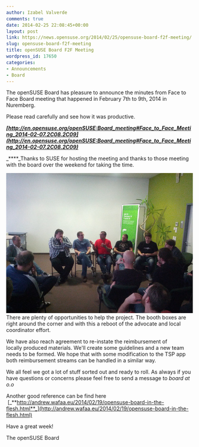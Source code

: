 ```yaml
---
author: Izabel Valverde
comments: true
date: 2014-02-25 22:08:45+00:00
layout: post
link: https://news.opensuse.org/2014/02/25/opensuse-board-f2f-meeting/
slug: opensuse-board-f2f-meeting
title: openSUSE Board F2F Meeting
wordpress_id: 17650
categories:
- Announcements
- Board
---
```


The openSUSE Board has pleasure to announce the minutes from Face to Face Board meeting that happened in February 7th to 9th, 2014 in Nuremberg.

Please read carefully and see how it was productive.

_**[http://en.opensuse.org/openSUSE:Board_meeting#Face_to_Face_Meeting_2014-02-07.2C08.2C09](http://en.opensuse.org/openSUSE:Board_meeting#Face_to_Face_Meeting_2014-02-07.2C08.2C09)**_

_****_Thanks to SUSE for hosting the meeting and thanks to those meeting with the board over the weekend for taking the time.

[![Meet_The_Board](/wp-content/uploads/2014/02/Meet_The_Board.jpg)](/wp-content/uploads/2014/02/Meet_The_Board.jpg)
There are plenty of opportunities to help the project. The booth boxes are right around the corner and with this a reboot of the advocate and local coordinator effort.

We have also reach agreement to re-instate the reimbursement of locally produced materials. We'll create some guidelines and a new team needs to be formed. We hope that with some modification to the TSP app both reimbursement streams can be handled in a similar way.




We all feel we got a lot of stuff sorted out and ready to roll. As always if you have questions or concerns please feel free to send a message to _board at o.o_

Another good reference can be find here  [_**http://andrew.wafaa.eu/2014/02/19/opensuse-board-in-the-flesh.html**_](http://andrew.wafaa.eu/2014/02/19/opensuse-board-in-the-flesh.html)

Have a great week!

The openSUSE Board
